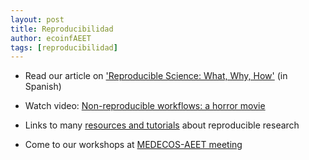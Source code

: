 ```yaml
---
layout: post
title: Reproducibilidad	
author: ecoinfAEET 
tags: [reproducibilidad]
---
```


- Read our article on ['Reproducible Science: What, Why, How'](https://github.com/ecoinfAEET/Reproducibilidad/raw/master/Reproms_withsuppl.pdf) (in Spanish) 

- Watch video: [Non-reproducible workflows: a horror movie](https://youtu.be/jGKa4fmMi3w)


- Links to many [resources and tutorials](https://github.com/ecoinfAEET/Reproducibilidad/blob/master/Recursos.Rmd) about reproducible research


- Come to our workshops at [MEDECOS-AEET meeting](http://www.medecos-aeet-meeting2017.es/) 








